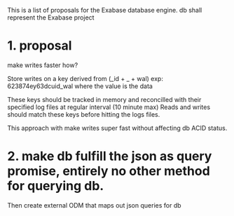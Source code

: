 This is a list of proposals for the Exabase database engine.
db shall represent the Exabase project

# 1. proposal

make writes faster
how?

Store writes on a key derived from (_id + _ + wal)
exp: 623874ey63dcuid_wal
where the value is the data

These keys should be tracked in memory and reconcilled with their specified log files at regular interval (10 minute max)
Reads and writes should match these keys before hitting the logs files.

This approach with make writes super fast without affecting db ACID status.

# 2. make db fulfill the json as query promise, entirely no other method for querying db.

Then create external ODM that maps out json queries for db
